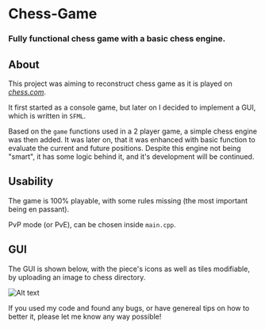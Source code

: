 # Chess-Game
### Fully functional chess game with a basic chess engine.

## About
This project was aiming to reconstruct chess game as it is played on *[chess.com](https://www.chess.com)*. 

It first started as a console game, but later on I decided to implement a GUI, which is written in `SFML`.

Based on the `game` functions used in a 2 player game, a simple chess engine was then added. It was later on, that it was enhanced with basic function to evaluate the current and future positions. 
Despite this engine not being "smart", it has some logic behind it, and it's development will be continued.

## Usability
The game is 100% playable, with some rules missing (the most important being en passant).

PvP mode (or PvE), can be chosen inside `main.cpp`.

## GUI
The GUI is shown below, with the piece's icons as well as tiles modifiable, by uploading an image to chess directory.

![Alt text](image.png)




If you used my code and found any bugs, or have genereal tips on how to better it, please let me know any way possible!
